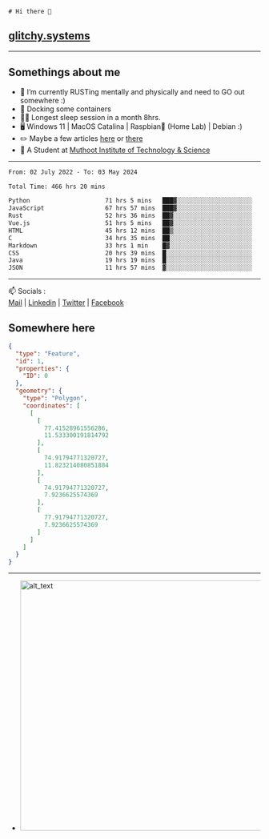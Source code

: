 ```
# Hi there 👋
```
## [glitchy.systems](https://glitchy.systems)
---

## Somethings about me



- 🌱 I’m currently RUSTing mentally and physically and need to GO out somewhere :)
- 🐋 Docking some containers
- 😶‍🌫️ Longest sleep session in a month 8hrs.
- 🖥️ Windows 11 | MacOS Catalina | Raspbian🥧 (Home Lab) | Debian :)
- ✏️ Maybe a few articles [here](https://medium.com/@advaithnarayanan8) or [there](https://medium.com/@advaithnarayanan8)
- 📑 A Student at [Muthoot Institute of Technology & Science](https://mgmits.ac.in/)



---

<!--START_SECTION:waka-->

```txt
From: 02 July 2022 - To: 03 May 2024

Total Time: 466 hrs 20 mins

Python                     71 hrs 5 mins   ███▓░░░░░░░░░░░░░░░░░░░░░   15.25 %
JavaScript                 67 hrs 57 mins  ███▓░░░░░░░░░░░░░░░░░░░░░   14.57 %
Rust                       52 hrs 36 mins  ██▓░░░░░░░░░░░░░░░░░░░░░░   11.28 %
Vue.js                     51 hrs 5 mins   ██▓░░░░░░░░░░░░░░░░░░░░░░   10.95 %
HTML                       45 hrs 12 mins  ██▒░░░░░░░░░░░░░░░░░░░░░░   09.70 %
C                          34 hrs 35 mins  ██░░░░░░░░░░░░░░░░░░░░░░░   07.42 %
Markdown                   33 hrs 1 min    █▓░░░░░░░░░░░░░░░░░░░░░░░   07.08 %
CSS                        20 hrs 39 mins  █░░░░░░░░░░░░░░░░░░░░░░░░   04.43 %
Java                       19 hrs 19 mins  █░░░░░░░░░░░░░░░░░░░░░░░░   04.14 %
JSON                       11 hrs 57 mins  ▓░░░░░░░░░░░░░░░░░░░░░░░░   02.57 %
```

<!--END_SECTION:waka-->

---

📫 Socials :<br>
[Mail](mailto:advaith@glitchy.systems) | [Linkedin](https://www.linkedin.com/in/advaith-narayanan-a72152214/) | [Twitter](https://twitter.com/advaithnarayan) | [Facebook](https://screenmessage.com/qinq)

## Somewhere here

```geojson
{
  "type": "Feature",
  "id": 1,
  "properties": {
    "ID": 0
  },
  "geometry": {
    "type": "Polygon",
    "coordinates": [
      [
        [
          77.41528961556286,
          11.533300191814792
        ],
        [
          74.91794771320727,
          11.823214080851884
        ],
        [
          74.91794771320727,
          7.9236625574369
        ],
        [
          77.91794771320727,
          7.9236625574369
        ]
      ]
    ]
  }
}
```


--- 
- [<img alt="alt_text" width="500px" src="https://valid.x86.fr/cache/banner/xv24bv-6.png" />](https://valid.x86.fr/xv24bv)


